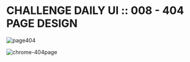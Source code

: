 # CHALLENGE DAILY UI :: 008 - 404 PAGE DESIGN

![page404](https://user-images.githubusercontent.com/6808728/193467467-894b5b51-922f-4dfa-aa82-d9c0c9d74dcf.jpg)

![chrome-404page](https://user-images.githubusercontent.com/6808728/193468085-af59a7fa-5481-435b-bfd1-367beceea938.gif)


